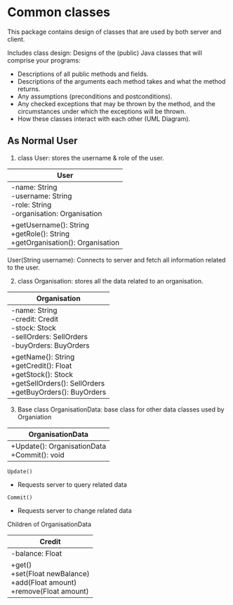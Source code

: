 # Common classes
This package contains design of classes that are used by both server and client.

Includes class design: Designs of the (public) Java classes that will comprise your programs:
- Descriptions of all public methods and fields.
- Descriptions of the arguments each method takes and what the method returns.
- Any assumptions (preconditions and postconditions).
- Any checked exceptions that may be thrown by the method, and the circumstances under which the exceptions will be thrown.
- How these classes interact with each other (UML Diagram).

## As Normal User
1. class User: stores the username & role of the user.

| User        |
| ------------- |
| -name: String <br> -username: String <br> -role: String <br> -organisation: Organisation|
| +getUsername(): String <br> +getRole(): String <br> +getOrganisation(): Organisation|

User(String username): Connects to server and fetch all information related to the user.

2. class Organisation: stores all the data related to an organisation.

| Organisation |
| ------------ |
| -name: String <br> -credit: Credit <br> -stock: Stock <br> -sellOrders: SellOrders <br> -buyOrders: BuyOrders|
| +getName(): String <br> +getCredit(): Float <br> +getStock(): Stock <br> +getSellOrders(): SellOrders <br> +getBuyOrders(): BuyOrders|

3. Base class OrganisationData: base class for other data classes used by Organiation

| OrganisationData |
|---|
| +Update(): OrganisationData <br> +Commit(): void|

`Update() `
- Requests server to query related data

`Commit()`
- Requests server to change related data

Children of OrganisationData

| Credit |
| --- |
| -balance: Float |
| +get() <br> +set(Float newBalance) <br> +add(Float amount) <br> +remove(Float amount) |

